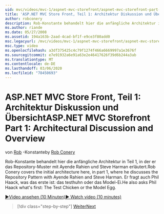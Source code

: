 ```yaml
---
uid: mvc/videos/mvc-1/aspnet-mvc-storefront/aspnet-mvc-storefront-part-1-architectural-discussion-and-overview
title: 'ASP.NET MVC Store Front, Teil 1: Architektur Diskussion und Übersicht | Microsoft-Dokumentation'
author: robconery
description: Rob-Konstante behandelt hier die anfängliche Architektur in Teil 1, in der er das Repository-Muster mit Ayende Rahien und Steve Harman erläutert. Er fragt auch Phil...
ms.author: riande
ms.date: 05/27/2008
ms.assetid: 194a163b-2aad-4cad-bf1f-e9ce3f80add0
msc.legacyurl: /mvc/videos/mvc-1/aspnet-mvc-storefront/aspnet-mvc-storefront-part-1-architectural-discussion-and-overview
msc.type: video
ms.openlocfilehash: a3df375425c4c79f1274f466a6669997a1e3676f
ms.sourcegitcommit: e7e91932a6e91a63e2e46417626f39d6b244a3ab
ms.translationtype: MT
ms.contentlocale: de-DE
ms.lasthandoff: 03/06/2020
ms.locfileid: "78450693"
---
```

# <a name="aspnet-mvc-storefront-part-1-architectural-discussion-and-overview"></a><span data-ttu-id="18431-104">ASP.NET MVC Store Front, Teil 1: Architektur Diskussion und Übersicht</span><span class="sxs-lookup"><span data-stu-id="18431-104">ASP.NET MVC Storefront Part 1: Architectural Discussion and Overview</span></span>

<span data-ttu-id="18431-105">von [Rob](https://github.com/robconery) -Konstante</span><span class="sxs-lookup"><span data-stu-id="18431-105">by [Rob Conery](https://github.com/robconery)</span></span>

<span data-ttu-id="18431-106">Rob-Konstante behandelt hier die anfängliche Architektur in Teil 1, in der er das Repository-Muster mit Ayende Rahien und Steve Harman erläutert.</span><span class="sxs-lookup"><span data-stu-id="18431-106">Rob Conery covers the initial architecture here, in part 1, where he discusses the Repository Pattern with Ayende Rahien and Steve Harman.</span></span> <span data-ttu-id="18431-107">Er fragt auch Phil Haack, was das erste ist: das testhuhn oder das Model-Ei.</span><span class="sxs-lookup"><span data-stu-id="18431-107">He also asks Phil Haack what's first: The Test Chicken or the Model Egg.</span></span>

[<span data-ttu-id="18431-108">&#9654;Video ansehen (10 Minuten)</span><span class="sxs-lookup"><span data-stu-id="18431-108">&#9654; Watch video (10 minutes)</span></span>](https://channel9.msdn.com/Blogs/ASP-NET-Site-Videos/aspnet-mvc-storefront-part-1-architectural-discussion-and-overview)

> [!div class="step-by-step"]
> [<span data-ttu-id="18431-109">Weiter</span><span class="sxs-lookup"><span data-stu-id="18431-109">Next</span></span>](aspnet-mvc-storefront-part-2-the-repository-pattern.md)
